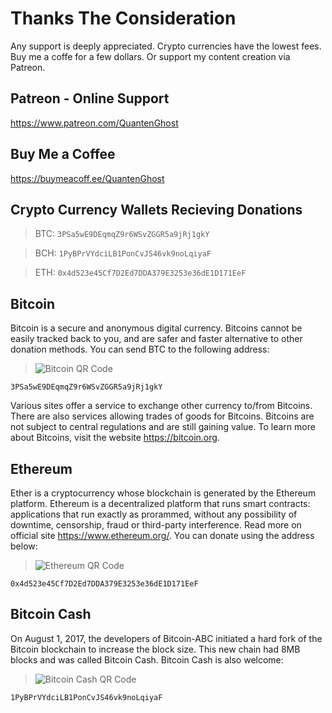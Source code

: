 

# Thanks The Consideration
Any support is deeply appreciated.
Crypto currencies have the lowest fees.
Buy me a coffe for a few dollars.
Or support my content creation via Patreon.

## Patreon - Online Support
https://www.patreon.com/QuantenGhost

## Buy Me a Coffee
https://buymeacoff.ee/QuantenGhost

## Crypto Currency Wallets Recieving Donations
> BTC:  `3PSa5wE9DEqmqZ9r6WSvZGGR5a9jRj1gkY`

> BCH:  `1PyBPrVYdciLB1PonCvJS46vk9noLqiyaF`

> ETH:  `0x4d523e45Cf7D2Ed7DDA379E3253e36dE1D171EeF`


## Bitcoin
Bitcoin is a secure and anonymous digital currency. Bitcoins cannot be easily tracked back to you, and are safer and faster alternative to other donation methods. You can send BTC to the following address:

> ![Bitcoin QR Code](https://github.com/QuantenGhost/quanten-ghost-wallets/blob/master/quanten-ghost-bitcoin-wallet-qr-code-for-BTC-crypto-currency-donations.png?raw=true)

`3PSa5wE9DEqmqZ9r6WSvZGGR5a9jRj1gkY`

Various sites offer a service to exchange other currency to/from Bitcoins. There are also services allowing trades of goods for Bitcoins. Bitcoins are not subject to central regulations and are still gaining value. To learn more about Bitcoins, visit the website https://bitcoin.org.


## Ethereum
Ether is a cryptocurrency whose blockchain is generated by the Ethereum platform. Ethereum is a decentralized platform that runs smart contracts: applications that run exactly as prorammed, without any possibility of downtime, censorship, fraud or third-party interference. Read more on official site https://www.ethereum.org/. You can donate using the address below:

> ![Ethereum QR Code](https://github.com/QuantenGhost/quanten-ghost-wallets/blob/master/quanten-ghost-ethereum-wallet-qr-code-for-ETH-crypto-currency-donations.png?raw=true)

`0x4d523e45Cf7D2Ed7DDA379E3253e36dE1D171EeF`


## Bitcoin Cash
On August 1, 2017, the developers of Bitcoin-ABC initiated a hard fork of the Bitcoin blockchain to increase the block size. This new chain had 8MB blocks and was called Bitcoin Cash. Bitcoin Cash is also welcome:

> ![Bitcoin Cash QR Code](https://github.com/QuantenGhost/quanten-ghost-wallets/blob/master/quanten-ghost-bitcoin-cash-wallet-qr-code-for-BCH-crypto-currency-donations.png?raw=true)

`1PyBPrVYdciLB1PonCvJS46vk9noLqiyaF`





